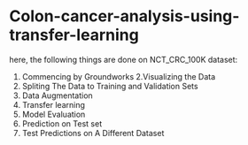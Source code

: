 # Colon-cancer-analysis-using-transfer-learning

here, the following things are done on NCT_CRC_100K dataset:

1. Commencing by Groundworks
2.Visualizing the Data
3. Spliting The Data to Training and Validation Sets
4. Data Augmentation
5. Transfer learning
6. Model Evaluation
7. Prediction on Test set
8. Test Predictions on A Different Dataset
